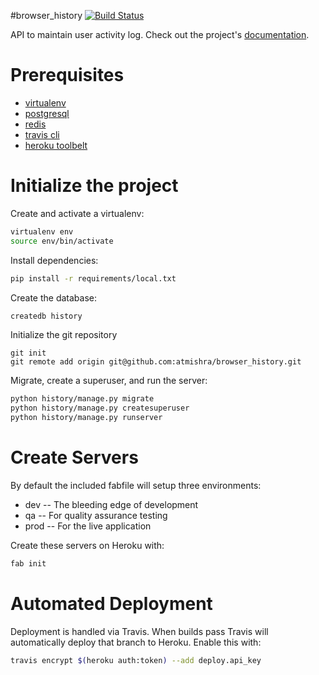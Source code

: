 #browser_history
[![Build Status](https://travis-ci.org/atmishra/browser_history.svg?branch=master)](https://travis-ci.org/atmishra/browser_history)

API to maintain user activity log. Check out the project's [documentation](http://atmishra.github.io/browser_history/).

# Prerequisites 
- [virtualenv](https://virtualenv.pypa.io/en/latest/)
- [postgresql](http://www.postgresql.org/)
- [redis](http://redis.io/)
- [travis cli](http://blog.travis-ci.com/2013-01-14-new-client/)
- [heroku toolbelt](https://toolbelt.heroku.com/)

# Initialize the project
Create and activate a virtualenv:

```bash
virtualenv env
source env/bin/activate
```
Install dependencies:

```bash
pip install -r requirements/local.txt
```
Create the database:

```bash
createdb history
```
Initialize the git repository

```
git init
git remote add origin git@github.com:atmishra/browser_history.git
```

Migrate, create a superuser, and run the server:
```bash
python history/manage.py migrate
python history/manage.py createsuperuser
python history/manage.py runserver
```

# Create Servers
By default the included fabfile will setup three environments:

- dev -- The bleeding edge of development
- qa -- For quality assurance testing
- prod -- For the live application

Create these servers on Heroku with:

```bash
fab init
```

# Automated Deployment
Deployment is handled via Travis. When builds pass Travis will automatically deploy that branch to Heroku. Enable this with:
```bash
travis encrypt $(heroku auth:token) --add deploy.api_key
```
